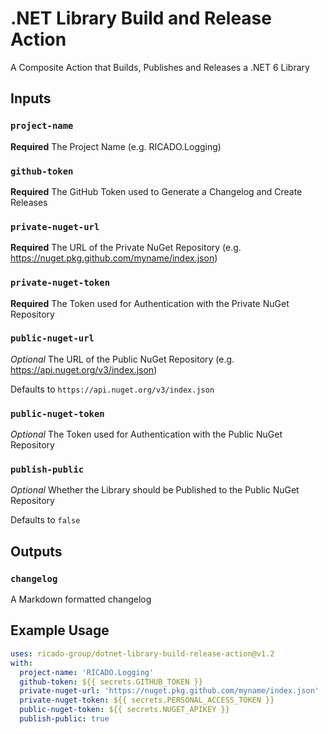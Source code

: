 # .NET Library Build and Release Action
A Composite Action that Builds, Publishes and Releases a .NET 6 Library

## Inputs

### `project-name`

**Required** The Project Name (e.g. RICADO.Logging)

### `github-token`

**Required** The GitHub Token used to Generate a Changelog and Create Releases

### `private-nuget-url`

**Required** The URL of the Private NuGet Repository (e.g. https://nuget.pkg.github.com/myname/index.json)

### `private-nuget-token`

**Required** The Token used for Authentication with the Private NuGet Repository

### `public-nuget-url`

_Optional_ The URL of the Public NuGet Repository (e.g. https://api.nuget.org/v3/index.json)

Defaults to `https://api.nuget.org/v3/index.json`

### `public-nuget-token`

_Optional_ The Token used for Authentication with the Public NuGet Repository

### `publish-public`

_Optional_ Whether the Library should be Published to the Public NuGet Repository

Defaults to `false`

## Outputs

### `changelog`

A Markdown formatted changelog

## Example Usage

```yml
uses: ricado-group/dotnet-library-build-release-action@v1.2
with:
  project-name: 'RICADO.Logging'
  github-token: ${{ secrets.GITHUB_TOKEN }}
  private-nuget-url: 'https://nuget.pkg.github.com/myname/index.json'
  private-nuget-token: ${{ secrets.PERSONAL_ACCESS_TOKEN }}
  public-nuget-token: ${{ secrets.NUGET_APIKEY }}
  publish-public: true
```